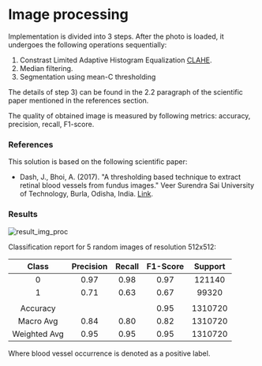 # Image processing

Implementation is divided into 3 steps. After the photo is loaded, it undergoes the following operations sequentially:
1) Constrast Limited Adaptive Histogram Equalization [CLAHE](https://en.wikipedia.org/wiki/Adaptive_histogram_equalization).
2) Median filtering.
3) Segmentation using mean-C thresholding <br>

The details of step 3) can be found in the 2.2 paragraph of the scientific paper mentioned in the references section.

The quality of obtained image is measured by following metrics: accuracy, precision, recall, F1-score.

### References

This solution is based on the following scientific paper:

- Dash, J., Bhoi, A. (2017). "A thresholding based technique to extract retinal blood vessels from fundus images." Veer Surendra Sai University of Technology, Burla, Odisha, India. <a href="https://pdf.sciencedirectassets.com/314569/1-s2.0-S2314728817X00044/1-s2.0-S2314728817300272/main.pdf?X-Amz-Security-Token=IQoJb3JpZ2luX2VjEK7%2F%2F%2F%2F%2F%2F%2F%2F%2F%2FwEaCXVzLWVhc3QtMSJHMEUCIQDrKhVwJ3WoZsLcYnzDdM6fbFyvvNIGiZmaLKGuYS2MPQIgVxz83cGDxEMx1FX41jskwVSUhrF7Q%2BR4ISvZEosU%2FAQqvAUI1%2F%2F%2F%2F%2F%2F%2F%2F%2F%2F%2FARAFGgwwNTkwMDM1NDY4NjUiDMRIuLHh30wdkov1jCqQBUlxGUkJ75LkN2py%2BXJjKpQeHTMp3G6dmaut5BezEzIcqJp0RRNNk6k%2FBUsOBSsg9ukWCYah%2BEPQDTPhL5stnBFPFvJcGnTuhDfDjjhYFdmN0ho2g7wTa2bx8ayR4SJZjW9uFq3thIIkqpQCdMaWHaGS461HAvw%2BJuAGxd1cmB6LDJcghq2EZSWAk%2FmoCUnSCToE1qZ8hC%2FGP3pcuhXu%2FsWNX92rkIHf2x2xYWnQTYkCwafx2N8zUFeJATycRObxU6VBfDiswqKfaeQtiDId5DP6tqWd8mySr9r%2FM1puoQ8x435yNg8IVm%2BgkVollgc1%2Bo2mAKe54CHsSVJgjN9WMQFK4tOgLHybQHqHPIdJsjuwRUKyw9JkSunvAOzmH2CSVkyXNKsrdcxkQvPh9eHcQBkHM%2FarNRFXbokG74bfhyWkzPReuvtVjcb29DsTzCEsuOT9t0g99ww5CKLkA8wFuE%2BLiOwpST5SBPfaSHgrWB4Rk8tjZGWDnTTL%2FVvysJ32AMSJuVowa1mTxq37zWC66Ef80ZCLbtPiAn84nC3tKRb4Ec2n1V8PkDKilThBo1ivwccTKeuVT0BGisLoRGG7tolXE%2FPEQD%2F8wQQbN8oP%2FDxYQhNmd2SkeIm9iVuF%2Bfy9pUSTcV6iLlvyUoLRCtceSWDDz4pXEobARj2EBgrcoDPMsmtB9S2DLvo4rqW0RIcRk60j959oUwJXtID%2BheZAZo9cBi3TrwHG7IZC6%2BhKlx0P7sNKBsRe8FpkTBZET2WCB41jY6H6RwgA%2BDhMffDGMmO%2Bs%2F4y6FmEWyuVo73vKla1WxEx5AHEkWXSLbm7mMQI2jwggN1QUi0G%2FCONBII%2FLqpi9c3rl%2FGO4Qd6eTHMHNJuMNmDs6MGOrEBXCGOgP7Ns39HLQneWIk%2BzCsJodWz2HKyUb%2BxhLSlRKvpDLvC5mYkziF2e4abwAe14ZWiLEU28T5ofbS4qt68LUCdYJEOUutmAl0j%2BBBxpc0EQuLMs%2BT4wh7%2FcqGT8koxzDnkgC1XR%2F3FbfirKA8Vh%2B8I8QJUN8i2j6MIpUNAotzaPRDTmNCYOzs7UI%2FkQjZVncxSKx%2Foj6R5oQjzJ3NmfbTGbJV74j%2B8PVL6jxMNc76T&X-Amz-Algorithm=AWS4-HMAC-SHA256&X-Amz-Date=20230523T144700Z&X-Amz-SignedHeaders=host&X-Amz-Expires=300&X-Amz-Credential=ASIAQ3PHCVTY74SQ5AF3%2F20230523%2Fus-east-1%2Fs3%2Faws4_request&X-Amz-Signature=94036040d9b7b131129c02dfe435b43674459da3ceb4600fd84c016df8d48a22&hash=66135c72345ded512b9b32e580c21ee18f1ece08240b7396dc43da2218c818a1&host=68042c943591013ac2b2430a89b270f6af2c76d8dfd086a07176afe7c76c2c61&pii=S2314728817300272&tid=spdf-53a7cd9b-7807-485d-b9cb-2c15f308549d&sid=1ed8861f93611544cd3b2bc179ef7f3e5c27gxrqb&type=client&tsoh=d3d3LnNjaWVuY2VkaXJlY3QuY29t&ua=160f590404015e5558&rr=7cbe17722e4334a4&cc=pl" >Link</a>.

### Results
![result_img_proc](https://github.com/kamil271e/retinal-vessel-segmentation/assets/82380348/823ca55f-87bb-4656-b857-e1ae5c28149d)


Classification report for 5 random images of resolution 512x512:

|    Class    | Precision |  Recall  | F1-Score | Support |
|:-----------:|:---------:|:--------:|:--------:|:-------:|
|      0      |    0.97   |   0.98   |   0.97   |  121140 |
|      1      |    0.71   |   0.63   |   0.67   |  99320  |
|             |           |          |          |         |
|  Accuracy   |           |          |   0.95   | 1310720 |
|  Macro Avg  |    0.84   |   0.80   |   0.82   | 1310720 |
|Weighted Avg |    0.95   |   0.95   |   0.95   | 1310720 |

Where blood vessel occurrence is denoted as a positive label.
